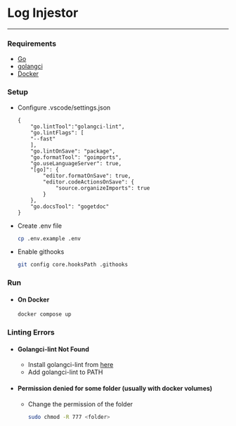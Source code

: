 # Log Injestor

---

### Requirements

- [Go](https://go.dev/)
- [golangci](https://golangci-lint.run/usage/install/)
- [Docker](https://www.docker.com/)

### Setup

- Configure .vscode/settings.json
  ```
  {
      "go.lintTool":"golangci-lint",
      "go.lintFlags": [
      "--fast"
      ],
      "go.lintOnSave": "package",
      "go.formatTool": "goimports",
      "go.useLanguageServer": true,
      "[go]": {
          "editor.formatOnSave": true,
          "editor.codeActionsOnSave": {
              "source.organizeImports": true
          }
      },
      "go.docsTool": "gogetdoc"
  }
  ```
- Create .env file
  ```sh
  cp .env.example .env
  ```
- Enable githooks
  ```sh
  git config core.hooksPath .githooks
  ```

### Run

- #### On Docker
  ```sh
  docker compose up
  ```

### Linting Errors

- #### Golangci-lint Not Found

  - Install golangci-lint from [here](https://golangci-lint.run/usage/install/#local-installation)
  - Add golangci-lint to PATH

- #### Permission denied for some folder (usually with docker volumes)
  - Change the permission of the folder
    ```sh
    sudo chmod -R 777 <folder>
    ```
